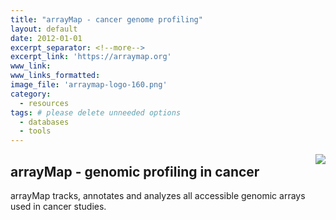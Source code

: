 ```yaml
---
title: "arrayMap - cancer genome profiling"
layout: default
date: 2012-01-01
excerpt_separator: <!--more-->
excerpt_link: 'https://arraymap.org'
www_link:
www_links_formatted:
image_file: 'arraymap-logo-160.png'
category:
  - resources
tags: # please delete unneeded options
  - databases
  - tools
---
```


<img style="float: right; max-width: 160px;" src="{{ static_file.path | relative_url}}" />

## arrayMap - genomic profiling in cancer

arrayMap tracks, annotates and analyzes all accessible genomic arrays used in cancer studies.

<!--more-->

